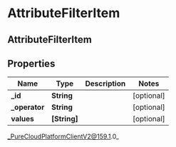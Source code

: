# AttributeFilterItem

## AttributeFilterItem

## Properties

|Name | Type | Description | Notes|
|------------ | ------------- | ------------- | -------------|
| **_id** | **String** |  | [optional] |
| **_operator** | **String** |  | [optional] |
| **values** | **[String]** |  | [optional] |



_PureCloudPlatformClientV2@159.1.0_
